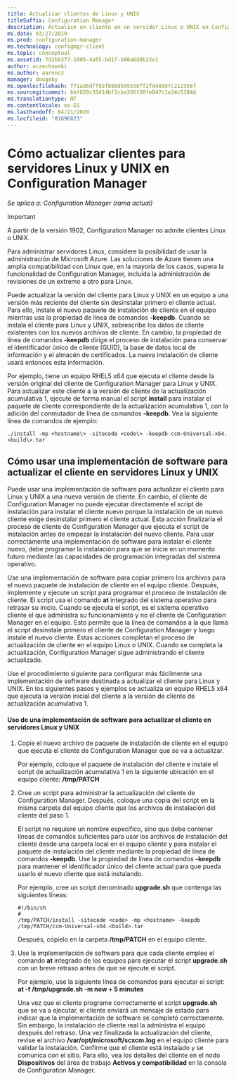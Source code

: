 ```yaml
---
title: Actualizar clientes de Linux y UNIX
titleSuffix: Configuration Manager
description: Actualice un cliente en un servidor Linux o UNIX en Configuration Manager.
ms.date: 03/27/2019
ms.prod: configuration-manager
ms.technology: configmgr-client
ms.topic: conceptual
ms.assetid: 7d2bb377-1005-4a55-bd1f-b80a6d0b22e1
author: aczechowski
ms.author: aaroncz
manager: dougeby
ms.openlocfilehash: f71a36dff92f888d595538ff2fd483d7c212358f
ms.sourcegitcommit: bbf820c35414bf2cba356f30fe047c1a34c5384d
ms.translationtype: HT
ms.contentlocale: es-ES
ms.lasthandoff: 04/21/2020
ms.locfileid: "81696823"
---
```

# <a name="how-to-upgrade-clients-for-linux-and-unix-servers-in-configuration-manager"></a>Cómo actualizar clientes para servidores Linux y UNIX en Configuration Manager

*Se aplica a: Configuration Manager (rama actual)*

> [!Important]  
> A partir de la versión 1902, Configuration Manager no admite clientes Linux o UNIX. 
> 
> Para administrar servidores Linux, considere la posibilidad de usar la administración de Microsoft Azure. Las soluciones de Azure tienen una amplia compatibilidad con Linux que, en la mayoría de los casos, supera la funcionalidad de Configuration Manager, incluida la administración de revisiones de un extremo a otro para Linux.

Puede actualizar la versión del cliente para Linux y UNIX en un equipo a una versión más reciente del cliente sin desinstalar primero el cliente actual. Para ello, instale el nuevo paquete de instalación de cliente en el equipo mientras usa la propiedad de línea de comandos **-keepdb**. Cuando se instala el cliente para Linux y UNIX, sobrescribe los datos de cliente existentes con los nuevos archivos de cliente. En cambio, la propiedad de línea de comandos **-keepdb** dirige el proceso de instalación para conservar el identificador único de cliente (GUID), la base de datos local de información y el almacén de certificados. La nueva instalación de cliente usará entonces esta información.  

 Por ejemplo, tiene un equipo RHEL5 x64 que ejecuta el cliente desde la versión original del cliente de Configuration Manager para Linux y UNIX. Para actualizar este cliente a la versión de cliente de la actualización acumulativa 1, ejecute de forma manual el script **install** para instalar el paquete de cliente correspondiente de la actualización acumulativa 1, con la adición del conmutador de línea de comandos **-keepdb**. Vea la siguiente línea de comandos de ejemplo:  

`./install -mp <hostname\> -sitecode <code\> -keepdb ccm-Universal-x64.<build\>.tar`  



## <a name="how-to-use-a-software-deployment-to-upgrade-the-client-on-linux-and-unix-servers"></a>Cómo usar una implementación de software para actualizar el cliente en servidores Linux y UNIX  
 Puede usar una implementación de software para actualizar el cliente para Linux y UNIX a una nueva versión de cliente. En cambio, el cliente de Configuration Manager no puede ejecutar directamente el script de instalación para instalar el cliente nuevo porque la instalación de un nuevo cliente exige desinstalar primero el cliente actual. Esta acción finalizaría el proceso de cliente de Configuration Manager que ejecuta el script de instalación antes de empezar la instalación del nuevo cliente. Para usar correctamente una implementación de software para instalar el cliente nuevo, debe programar la instalación para que se inicie en un momento futuro mediante las capacidades de programación integradas del sistema operativo.  

 Use una implementación de software para copiar primero los archivos para el nuevo paquete de instalación de cliente en el equipo cliente. Después, implemente y ejecute un script para programar el proceso de instalación de cliente. El script usa el comando **at** integrado del sistema operativo para retrasar su inicio. Cuando se ejecuta el script, es el sistema operativo cliente el que administra su funcionamiento y no el cliente de Configuration Manager en el equipo. Esto permite que la línea de comandos a la que llama el script desinstale primero el cliente de Configuration Manager y luego instale el nuevo cliente. Estas acciones completan el proceso de actualización de cliente en el equipo Linux o UNIX. Cuando se completa la actualización, Configuration Manager sigue administrando el cliente actualizado.  

 Use el procedimiento siguiente para configurar más fácilmente una implementación de software destinada a actualizar el cliente para Linux y UNIX. En los siguientes pasos y ejemplos se actualiza un equipo RHEL5 x64 que ejecuta la versión inicial del cliente a la versión de cliente de actualización acumulativa 1.  

#### <a name="to-use-a-software-deployment-to-upgrade-the-client-on-linux-and-unix-servers"></a>Uso de una implementación de software para actualizar el cliente en servidores Linux y UNIX  

1. Copie el nuevo archivo de paquete de instalación de cliente en el equipo que ejecuta el cliente de Configuration Manager que se va a actualizar.  

    Por ejemplo, coloque el paquete de instalación del cliente e instale el script de actualización acumulativa 1 en la siguiente ubicación en el equipo cliente: **/tmp/PATCH**  

2. Cree un script para administrar la actualización del cliente de Configuration Manager. Después, coloque una copia del script en la misma carpeta del equipo cliente que los archivos de instalación del cliente del paso 1.  

    El script no requiere un nombre específico, sino que debe contener líneas de comandos suficientes para usar los archivos de instalación del cliente desde una carpeta local en el equipo cliente y para instalar el paquete de instalación del cliente mediante la propiedad de línea de comandos **-keepdb**. Use la propiedad de línea de comandos **-keepdb** para mantener el identificador único del cliente actual para que pueda usarlo el nuevo cliente que está instalando.  

    Por ejemplo, cree un script denominado **upgrade.sh** que contenga las siguientes líneas:  

   ```  
   #!/bin/sh  
   #  
   /tmp/PATCH/install -sitecode <code> -mp <hostname> -keepdb /tmp/PATCH/ccm-Universal-x64.<build>.tar  

   ```  

    Después, cópielo en la carpeta **/tmp/PATCH** en el equipo cliente.

3. Use la implementación de software para que cada cliente emplee el comando **at** integrado de los equipos para ejecutar el script **upgrade.sh** con un breve retraso antes de que se ejecute el script.  

    Por ejemplo, use la siguiente línea de comandos para ejecutar el script: **at -f /tmp/upgrade.sh -m now + 5 minutes**  

   Una vez que el cliente programe correctamente el script **upgrade.sh** que se va a ejecutar, el cliente enviará un mensaje de estado para indicar que la implementación de software se completó correctamente. Sin embargo, la instalación de cliente real la administra el equipo después del retraso. Una vez finalizada la actualización del cliente, revise el archivo **/var/opt/microsoft/scxcm.log** en el equipo cliente para validar la instalación. Confirme que el cliente está instalado y se comunica con el sitio. Para ello, vea los detalles del cliente en el nodo **Dispositivos** del área de trabajo **Activos y compatibilidad** en la consola de Configuration Manager.  
